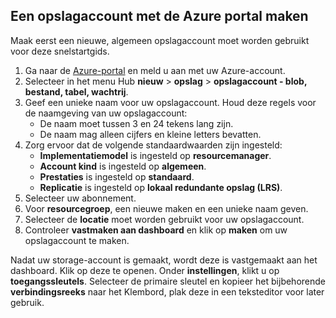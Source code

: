 ## <a name="create-a-storage-account-using-the-azure-portal"></a>Een opslagaccount met de Azure portal maken

Maak eerst een nieuwe, algemeen opslagaccount moet worden gebruikt voor deze snelstartgids. 

1. Ga naar de [Azure-portal](https://portal.azure.com) en meld u aan met uw Azure-account. 
2. Selecteer in het menu Hub **nieuw** > **opslag** > **opslagaccount - blob, bestand, tabel, wachtrij**. 
3. Geef een unieke naam voor uw opslagaccount. Houd deze regels voor de naamgeving van uw opslagaccount:
    - De naam moet tussen 3 en 24 tekens lang zijn.
    - De naam mag alleen cijfers en kleine letters bevatten.
4. Zorg ervoor dat de volgende standaardwaarden zijn ingesteld: 
    - **Implementatiemodel** is ingesteld op **resourcemanager**.
    - **Account kind** is ingesteld op **algemeen**.
    - **Prestaties** is ingesteld op **standaard**.
    - **Replicatie** is ingesteld op **lokaal redundante opslag (LRS)**.
5. Selecteer uw abonnement. 
6. Voor **resourcegroep**, een nieuwe maken en een unieke naam geven. 
7. Selecteer de **locatie** moet worden gebruikt voor uw opslagaccount.
8. Controleer **vastmaken aan dashboard** en klik op **maken** om uw opslagaccount te maken. 

Nadat uw storage-account is gemaakt, wordt deze is vastgemaakt aan het dashboard. Klik op deze te openen. Onder **instellingen**, klikt u op **toegangssleutels**. Selecteer de primaire sleutel en kopieer het bijbehorende **verbindingsreeks** naar het Klembord, plak deze in een teksteditor voor later gebruik.
